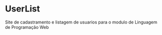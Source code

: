 # UserList
 Site de cadastramento e listagem de usuarios para o modulo de Linguagem de Programação Web
